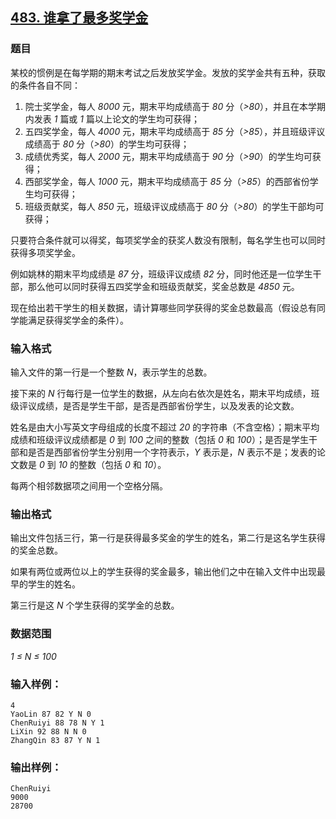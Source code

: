 ## [483. 谁拿了最多奖学金](https://www.acwing.com/problem/content/485/)

### 题目

某校的惯例是在每学期的期末考试之后发放奖学金。发放的奖学金共有五种，获取的条件各自不同：

1. 院士奖学金，每人 *8000* 元，期末平均成绩高于 *80* 分（*>80*），并且在本学期内发表 *1* 篇或 *1* 篇以上论文的学生均可获得；
2. 五四奖学金，每人 *4000* 元，期末平均成绩高于 *85* 分（*>85*），并且班级评议成绩高于 *80* 分（*>80*）的学生均可获得；
3. 成绩优秀奖，每人 *2000* 元，期末平均成绩高于 *90* 分（*>90*）的学生均可获得；
4. 西部奖学金，每人 *1000* 元，期末平均成绩高于 *85* 分（*>85*）的西部省份学生均可获得；
5. 班级贡献奖，每人 *850* 元，班级评议成绩高于 *80* 分（*>80*）的学生干部均可获得；

只要符合条件就可以得奖，每项奖学金的获奖人数没有限制，每名学生也可以同时获得多项奖学金。

例如姚林的期末平均成绩是 *87* 分，班级评议成绩 *82* 分，同时他还是一位学生干部，那么他可以同时获得五四奖学金和班级贡献奖，奖金总数是 *4850* 元。

现在给出若干学生的相关数据，请计算哪些同学获得的奖金总数最高（假设总有同学能满足获得奖学金的条件）。

### 输入格式

输入文件的第一行是一个整数 *N*，表示学生的总数。

接下来的 *N* 行每行是一位学生的数据，从左向右依次是姓名，期末平均成绩，班级评议成绩，是否是学生干部，是否是西部省份学生，以及发表的论文数。

姓名是由大小写英文字母组成的长度不超过 *20* 的字符串（不含空格）；期末平均成绩和班级评议成绩都是 *0* 到 *100* 之间的整数（包括 *0* 和 *100*）；是否是学生干部和是否是西部省份学生分别用一个字符表示，*Y* 表示是，*N* 表示不是；发表的论文数是 *0* 到 *10* 的整数（包括 *0* 和 *10*）。

每两个相邻数据项之间用一个空格分隔。

### 输出格式

输出文件包括三行，第一行是获得最多奖金的学生的姓名，第二行是这名学生获得的奖金总数。

如果有两位或两位以上的学生获得的奖金最多，输出他们之中在输入文件中出现最早的学生的姓名。

第三行是这 *N* 个学生获得的奖学金的总数。

### 数据范围

*1 ≤ N ≤ 100*

### 输入样例：

```
4
YaoLin 87 82 Y N 0
ChenRuiyi 88 78 N Y 1
LiXin 92 88 N N 0
ZhangQin 83 87 Y N 1
```

### 输出样例：

```
ChenRuiyi
9000
28700
```
